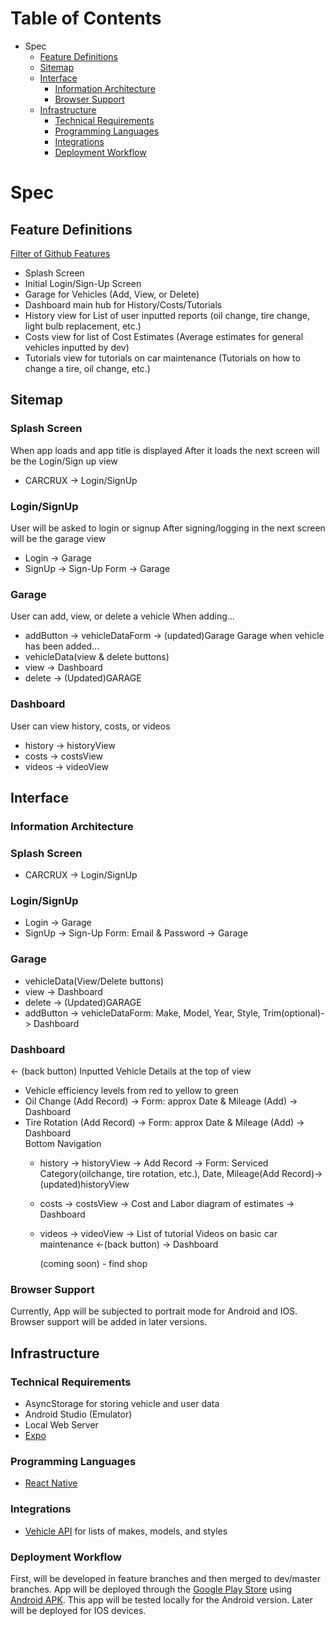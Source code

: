 # Table of Contents

* Spec
    * [Feature Definitions](#feature-definitions)
    * [Sitemap](#sitemap)
    * [Interface](#interface)
        * [Information Architecture](#information-architecture)
        * [Browser Support](#browser-support)
    * [Infrastructure](#infrastructure)
        * [Technical Requirements](#technical-requirements)
        * [Programming Languages](#programming-languages)
        * [Integrations](#integrations)
        * [Deployment Workflow](#deployment-workflow)

# Spec

## Feature Definitions
[Filter of Github Features](https://github.com/CordellRadke/capstone/issues)
  * Splash Screen
  * Initial Login/Sign-Up Screen
  * Garage for Vehicles (Add, View, or Delete)
  * Dashboard main hub for History/Costs/Tutorials
  * History view for List of user inputted reports (oil change, tire change, light bulb replacement, etc.)
  * Costs view for list of Cost Estimates (Average estimates for general vehicles inputted by dev)
  * Tutorials view for tutorials on car maintenance (Tutorials on how to change a tire, oil change, etc.)
  
## Sitemap
  ### Splash Screen
  When app loads and app title is displayed
  After it loads the next screen will be the Login/Sign up view
   - CARCRUX -> Login/SignUp
  ### Login/SignUp
  User will be asked to login or signup
  After signing/logging in the next screen will be the garage view
   - Login -> Garage
   - SignUp -> Sign-Up Form -> Garage
  ### Garage
  User can add, view, or delete a vehicle
  When adding...
   - addButton -> vehicleDataForm -> (updated)Garage
  Garage when vehicle has been added...
   - vehicleData(view & delete buttons)
   - view -> Dashboard
   - delete -> (Updated)GARAGE
  ### Dashboard
  User can view history, costs, or videos
   - history -> historyView
   - costs -> costsView
   - videos -> videoView
## Interface
  ### Information Architecture
   ### Splash Screen
   - CARCRUX -> Login/SignUp
   ### Login/SignUp
   - Login -> Garage
   - SignUp -> Sign-Up Form: Email & Password -> Garage
   ### Garage
   - vehicleData(View/Delete buttons)
   - view -> Dashboard
   - delete -> (Updated)GARAGE
   - addButton -> vehicleDataForm: Make, Model, Year, Style, Trim(optional)-> Dashboard   
   ### Dashboard
   <- (back button) Inputted Vehicle Details at the top of view
   - Vehicle efficiency levels from red to yellow to green
   - Oil Change (Add Record) -> Form: approx Date & Mileage (Add) -> Dashboard
   - Tire Rotation (Add Record) -> Form: approx Date & Mileage (Add) -> Dashboard   
   Bottom Navigation
      - history -> historyView -> Add Record -> Form: Serviced Category(oilchange, tire rotation, etc.), Date, Mileage(Add Record)-> (updated)historyView 
      - costs -> costsView -> Cost and Labor diagram of estimates -> Dashboard
      - videos -> videoView -> List of tutorial Videos on basic car maintenance <-(back button) -> Dashboard
         
         (coming soon) - find shop 
  ### Browser Support
 
  Currently, App will be subjected to portrait mode for Android and IOS. Browser support will be added in later versions.
 
 ## Infrastructure
 
   ### Technical Requirements
   - AsyncStorage for storing vehicle and user data
   - Android Studio (Emulator)
   - Local Web Server
   - [Expo](https://docs.expo.io/versions/latest/distribution/building-standalone-apps)
   
   ### Programming Languages
   - [React Native](https://facebook.github.io/react-native/docs/getting-started)
   
   ### Integrations
   - [Vehicle API](https://vpic.nhtsa.dot.gov/api/) for lists of makes, models, and styles
   
   ### Deployment Workflow
   
   First, will be developed in feature branches and then merged to dev/master branches. App will be deployed through the [Google Play Store](https://developer.android.com/distribute/console/) using [Android APK](https://facebook.github.io/react-native/docs/removing-default-permissions). This app will be tested locally for the Android version. Later will be deployed for IOS devices.
